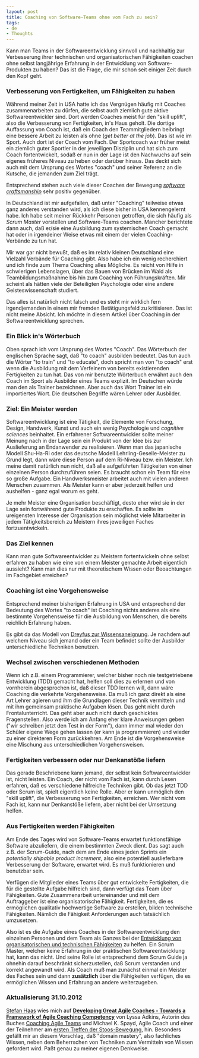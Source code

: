 ```yaml
---
layout: post
title: Coaching von Software-Teams ohne vom Fach zu sein?
tags:
- de
- Thoughts
---
```

Kann man Teams in der Softwareentwicklung sinnvoll und nachhaltig zur Verbesserung ihrer technischen und organisatorischen Fähigkeiten coachen ohne selbst langjährige Erfahrung in der Entwicklung von Software-Produkten zu haben? Das ist die Frage, die mir schon seit einiger Zeit durch den Kopf geht. 

### Verbesserung von Fertigkeiten, um Fähigkeiten zu haben

Während meiner Zeit in USA hatte ich das Vergnügen häufig mit Coaches zusammenarbeiten zu dürfen, die selbst auch ziemlich gute aktive Softwareentwickler sind. Dort werden Coaches meist für den "skill uplift", also die Verbesserung von Fertigkeiten, in's Haus geholt. Die dortige Auffassung von Coach ist, daß ein Coach den Teammitgliedern beibringt eine bessere Arbeit zu leisten als ohne (_get better at the job_). Das ist wie im Sport. Auch dort ist der Coach vom Fach. Der Sportcoach war früher meist ein ziemlich guter Sportler in der jeweiligen Disziplin und hat sich zum Coach fortentwickelt, sodaß er nun in der Lage ist den Nachwuchs auf sein eigenes früheres Niveau zu heben oder darüber hinaus. Das deckt sich auch mit dem Ursprung des Wortes "coach" und seiner Referenz an die Kutsche, die jemanden zum Ziel trägt.

Entsprechend stehen auch viele dieser Coaches der Bewegung [_software craftsmanship_](http://manifesto.softwarecraftsmanship.org) sehr positiv gegenüber.

In Deutschland ist mir aufgefallen, daß unter "Coaching" teilweise etwas ganz anderes verstanden wird, als ich diese bisher in USA kennengelernt habe. Ich habe seit meiner Rückkehr Personen getroffen, die sich häufig als _Scrum Master_ vorstellen und Software-Teams coachen. Mancher berichtete dann auch, daß er/sie eine Ausbildung zum systemischen Coach gemacht hat oder in irgendeiner Weise etwas mit einem der vielen Coaching-Verbände zu tun hat.

Mir war gar nicht bewußt, daß es im relativ kleinen Deutschland eine Vielzahl Verbände für Coaching gibt. Also habe ich ein wenig recherchiert und ich finde zum Thema Coaching alles Mögliche. Es reicht von Hilfe in schwierigen Lebenslagen, über das Bauen von Brücken im Wald als Teambildungsmaßnahme bis hin zum Coaching von Führungskräften. Mir scheint als hätten viele der Beteiligten Psychologie oder eine andere Geisteswissenschaft studiert.

Das alles ist natürlich nicht falsch und es steht mir wirklich fern irgendjemanden in einem mir fremden Betätigungsfeld zu kritisieren. Das ist nicht meine Absicht. Ich möchte in diesem Artikel über Coaching in der Softwareentwicklung sprechen.

### Ein Blick in's Wörterbuch

Oben sprach ich vom Ursprung des Wortes "Coach". Das Wörterbuch der englischen Sprache sagt, daß "to coach" ausbilden bedeutet. Das tun auch die Wörter "to train" und "to educate", doch spricht man von "to coach" erst wenn die Ausbildung mit dem Verfeinern von bereits existierenden Fertigkeiten zu tun hat. Das von mir benutzte Wörterbuch erwähnt auch den Coach im Sport als Ausbilder eines Teams explizit. Im Deutschen würde man den als Trainer bezeichnen. Aber auch das Wort Trainer ist ein importiertes Wort. Die deutschen Begriffe wären Lehrer oder Ausbilder.

### Ziel: Ein Meister werden

Softwareentwicklung ist eine Tätigkeit, die Elemente von Forschung, Design, Handwerk, Kunst und auch ein wenig Psychologie und _cognitive sciences_ beinhaltet. Ein erfahrener Softwareentwickler sollte meiner Meinung nach in der Lage sein ein Produkt von der Idee bis zur Auslieferung an Endanwender zu realisieren. Wenn man das japanische Modell Shu-Ha-Ri oder das deutsche Modell Lehrling-Geselle-Meister zu Grund legt, dann wäre diese Person auf dem Ri-Niveau bzw. ein Meister. Ich meine damit natürlich nun nicht, daß alle aufgeführten Tätigkeiten von einer einzelnen Person durchzuführen seien. Es braucht schon ein Team für eine so große Aufgabe. Ein Handwerksmeister arbeitet auch mit vielen anderen Menschen zusammen. Als Meister kann er aber jederzeit helfen und aushelfen - ganz egal worum es geht.

Je mehr Meister eine Organisation beschäftigt, desto eher wird sie in der Lage sein fortwährend gute Produkte zu erschaffen. Es sollte im ureigensten Interesse der Organisation sein möglichst viele Mitarbeiter in jedem Tätigkeitsbereich zu Meistern ihres jeweiligen Faches fortzuentwickeln.

### Das Ziel kennen

Kann man gute Softwareentwickler zu Meistern fortentwickeln ohne selbst erfahren zu haben wie eine von einem Meister gemachte Arbeit eigentlich aussieht? Kann man dies nur mit theoretischem Wissen oder Beoachtungen im Fachgebiet erreichen?

### Coaching ist eine Vorgehensweise

Entsprechend meiner bisherigen Erfahrung in USA und entsprechend der Bedeutung des Wortes "to coach" ist Coaching nichts anderes als eine bestimmte Vorgehensweise für die Ausbildung von Menschen, die bereits reichlich Erfahrung haben.

Es gibt da das Modell von [Dreyfus zur Wissensaneignung](http://www.caimito.net/de/kbase/coaching.html). Je nachdem auf welchem Niveau sich jemand oder ein Team befindet sollte der Ausbilder unterschiedliche Techniken benutzen. 

### Wechsel zwischen verschiedenen Methoden

Wenn ich z.B. einem Programmierer, welcher bisher noch nie testgetriebene Entwicklung (TDD) gemacht hat, helfen soll dies zu erlernen und von vornherein abgesprochen ist, daß dieser TDD lernen will, dann wäre Coaching die verkehrte Vorgehensweise. Da muß ich ganz direkt als eine Art Lehrer agieren und ihm die Grundlagen dieser Technik vermitteln und mit ihm gemeinsam praktische Aufgaben lösen. Das geht nicht durch Frontalunterricht. Das geht aber auch nicht durch geschicktes Fragenstellen. Also werde ich am Anfang eher klare Anweisungen geben ("wir schreiben jetzt den Test in der Form"), dann immer mal wieder den Schüler eigene Wege gehen lassen (er kann ja programmieren) und wieder zu einer direkteren Form zurückkehren. Am Ende ist die Vorgehensweise eine Mischung aus unterschiedlichen Vorgehensweisen.

### Fertigkeiten verbessern oder nur Denkanstöße liefern

Das gerade Beschriebene kann jemand, der selbst kein Softwareentwickler ist, nicht leisten. Ein Coach, der nicht vom Fach ist, kann durch Lesen erfahren, daß es verschiedene hilfreiche Techniken gibt. Ob das jetzt TDD oder Scrum ist, spielt eigentlich keine Rolle. Aber er kann unmöglich den "skill uplift", die Verbesserung von Fertigkeiten, erreichen. Wer nicht vom Fach ist, kann nur Denkanstöße liefern, aber nicht bei der Umsetzung helfen.

### Aus Fertigkeiten werden Fähigkeiten

Am Ende des Tages wird von Software-Teams erwartet funktionsfähige Software abzuliefern, die einem bestimmten Zweck dient. Das sagt auch z.B. der Scrum-Guide, nach dem am Ende eines jeden Sprints ein _potentially shipable product increment_, also eine potentiell auslieferbare Verbesserung der Software, erwartet wird. Es muß funktionieren und benutzbar sein.

Verfügen die Mitglieder eines Teams über gut entwickelte Fertigkeiten, die für die gestellte Aufgabe hilfreich sind, dann verfügt das Team über Fähigkeiten. Gute Zusammenarbeit untereinander und mit dem Auftraggeber ist eine organisatorische Fähigkeit. Fertigkeiten, die es ermöglichen qualitativ hochwertige Software zu erstellen, bilden technische Fähigkeiten. Nämlich die Fähigkeit Anforderungen auch tatsächlich umzusetzen.

Also ist es die Aufgabe eines Coaches in der Softwareentwicklung den einzelnen Personen und dem Team als Ganzes bei der [Entwicklung von organisatorischen und technischen Fähigkeiten](http://www.caimito.net/de) zu helfen. Ein Scrum Master, welcher keine Erfahrung in der praktischen Softwareentwicklung hat, kann das nicht. Und seine Rolle ist entsprechend dem Scrum Guide ja ohnehin darauf beschränkt sicherzustellen, daß Scrum verstanden und korrekt angewandt wird. Als Coach muß man zunächst einmal ein Meister des Faches sein und dann __zusätzlich__ über die Fähigkeiten verfügen, die es ermöglichen Wissen und Erfahrung an andere weiterzugeben.

### Aktualisierung 31.10.2012

[Stefan Haas](http://www.haaslab.net) wies mich auf [__Developing Great Agile Coaches - Towards a Framework of Agile Coaching Competency__](http://www.agilecoachinginstitute.com/wp-content/uploads/2011/08/Agile-Coaching-Competencies-whitepaper-part-one.pdf) von Lyssa Adkins, Autorin des Buches [Coaching Agile Teams](http://www.amazon.de/Coaching-Agile-Teams-ScrumMasters-Addison-Wesley/dp/0321637704) und Michael K. Spayd, Agile Coach und einer der Teilnehmer am [ersten Treffen der Stoos-Bewegung](http://wiki.stoosnetwork.org/index.php?title=Stoos_Communique_-_German), hin. Besonders gefällt mir an diesem Vorschlag, daß "domain mastery", also fachliches Wissen, neben dem Beherrschen von Techniken zum Vermitteln von Wissen gefordert wird. Paßt genau zu meiner eigenen Denkweise.
